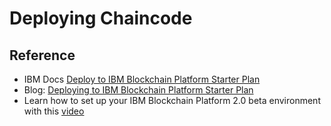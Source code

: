 # Deploying Chaincode


## Reference

- IBM Docs <a href="https://console.bluemix.net/docs/services/blockchain/develop_starter.html#deploying-a-business-networks-on-starter-plan" target="_blank">Deploy to IBM Blockchain Platform Starter Plan</a>
- Blog: <a href="https://hackernoon.com/deploy-a-business-network-on-free-ibm-blockchain-starter-plan-93fafb3dd997" target="_blank">Deploying to IBM Blockchain Platform Starter Plan</a>
- Learn how to set up your IBM Blockchain Platform 2.0 beta environment with this <a href="https://www.youtube.com/watch?v=8wtHsD7-kS4" target="_blank">video</a>